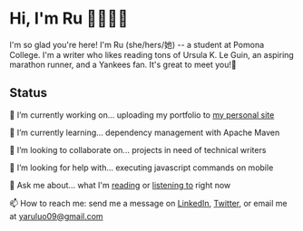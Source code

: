 # Hi, I'm Ru 🌷👩🏻‍💻
I'm so glad you're here! I'm Ru (she/hers/她) -- a student at Pomona College. I'm a writer who likes reading tons of Ursula K. Le Guin, an aspiring marathon runner, and a Yankees fan. It's great to meet you!🌿

## Status
🔭 I’m currently working on... uploading my portfolio to [my personal site](https://www.yaruluo.com)

🌱 I’m currently learning... dependency management with Apache Maven

👯 I’m looking to collaborate on... projects in need of technical writers

🤔 I’m looking for help with... executing javascript commands on mobile

💬 Ask me about... what I'm [reading](https://www.goodreads.com/user/show/118504126-yaru-luo) or [listening to](https://open.spotify.com/user/22higkqu3v4rzbbi65p7zkfna) right now

📫 How to reach me: send me a message on [LinkedIn](https://www.linkedin.com/in/yaruluo/), [Twitter](https://twitter.com/yaruluo09), or email me at yaruluo09@gmail.com

<!--

## How I work
I read under the same particular tree at Battery Park almost every day for three years when I was in high school. I can get rote like that sometimes. When I do things I love, I tend to focus on the thing and forget everything else in the world. If I'm too much in my head, give me a nudge to share what's in my brain.💫
-->

<!--
**yaruluo/yaruluo** is a ✨ _special_ ✨ repository because its `README.md` (this file) appears on your GitHub profile.

Here are some ideas to get you started:

- 🔭 I’m currently working on ...
- 🌱 I’m currently learning ...
- 👯 I’m looking to collaborate on ...
- 🤔 I’m looking for help with ...
- 💬 Ask me about ...
- 📫 How to reach me: ...
- 😄 Pronouns: ...
- ⚡ Fun fact: ...
-->
